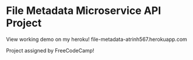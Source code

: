 # File Metadata Microservice API Project

View working demo on my heroku! 
file-metadata-atrinh567.herokuapp.com

Project assigned by FreeCodeCamp!